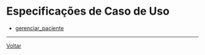 # Especificações de Caso de Uso

- [gerenciar_paciente](gerenciar_paciente.md)

---

[Voltar](readme.md)
